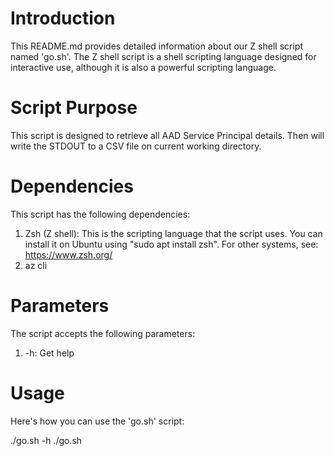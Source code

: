 # Introduction
This README.md provides detailed information about our Z shell script named 'go.sh'. 
The Z shell script is a shell scripting language designed for interactive use, although it is also a powerful scripting language.

# Script Purpose
This script is designed to retrieve all AAD Service Principal details.
Then will write the STDOUT to a CSV file on current working directory.

# Dependencies
This script has the following dependencies:
1. Zsh (Z shell): This is the scripting language that the script uses. You can install it on Ubuntu using "sudo apt install zsh". For other systems, see: https://www.zsh.org/
2. az cli 

# Parameters
The script accepts the following parameters:
1. -h: Get help 

# Usage
Here's how you can use the 'go.sh' script:

./go.sh -h
./go.sh
